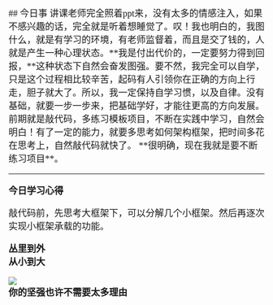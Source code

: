 <font face="微软雅黑" size=4>
## 今日事  
讲课老师完全照着ppt来，没有太多的情感注入，如果不感兴趣的话，完全就是听着想睡觉了。叹！我也明白的，我图什么，就是有学习的环境，有老师监督着，而且是交了钱的，人就是产生一种心理状态。**我是付出代价的，一定要努力得到回报，**这种状态下自然会奋发图强。要不然，我完全可以自学，只是这个过程相比较辛苦，起码有人引领你在正确的方向上行走，胆子就大了。所以，我一定保持自学习惯，以及自律。没有基础，就要一步一步来，把基础学好，才能往更高的方向发展。前期就是敲代码，多练习模板项目，不断在实践中学习，自然会明白！有了一定的能力，就要多思考如何架构框架，把时间多花在思考上，自然敲代码就快了。  
**很明确，现在我就是要不断练习项目**。  
   
---
**今日学习心得**
  
敲代码前，先思考大框架下，可以分解几个小框架。然后再逐次实现小框架承载的功能。  

**丛里到外**  
**从小到大** 

![](http://p1.bpimg.com/567571/0fd8c2df16e5ba08.png)   
**你的坚强也许不需要太多理由**
</font>